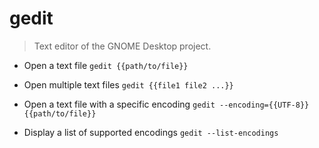 # gedit
> Text editor of the GNOME Desktop project.

- Open a text file
`gedit {{path/to/file}}`

- Open multiple text files
`gedit {{file1 file2 ...}}`

- Open a text file with a specific encoding
`gedit --encoding={{UTF-8}} {{path/to/file}}`

- Display a list of supported encodings
`gedit --list-encodings`
